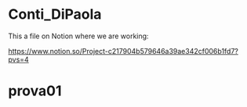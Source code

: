 # Conti_DiPaola

This a file on Notion where we are working:  

https://www.notion.so/Project-c217904b579646a39ae342cf006b1fd7?pvs=4
# prova01
